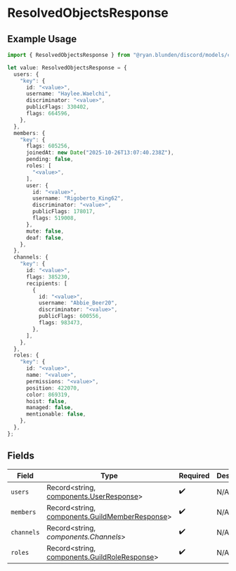 # ResolvedObjectsResponse

## Example Usage

```typescript
import { ResolvedObjectsResponse } from "@ryan.blunden/discord/models/components";

let value: ResolvedObjectsResponse = {
  users: {
    "key": {
      id: "<value>",
      username: "Haylee.Waelchi",
      discriminator: "<value>",
      publicFlags: 330402,
      flags: 664596,
    },
  },
  members: {
    "key": {
      flags: 605256,
      joinedAt: new Date("2025-10-26T13:07:40.238Z"),
      pending: false,
      roles: [
        "<value>",
      ],
      user: {
        id: "<value>",
        username: "Rigoberto_King62",
        discriminator: "<value>",
        publicFlags: 178017,
        flags: 519008,
      },
      mute: false,
      deaf: false,
    },
  },
  channels: {
    "key": {
      id: "<value>",
      flags: 385230,
      recipients: [
        {
          id: "<value>",
          username: "Abbie_Beer20",
          discriminator: "<value>",
          publicFlags: 600556,
          flags: 983473,
        },
      ],
    },
  },
  roles: {
    "key": {
      id: "<value>",
      name: "<value>",
      permissions: "<value>",
      position: 422070,
      color: 869319,
      hoist: false,
      managed: false,
      mentionable: false,
    },
  },
};
```

## Fields

| Field                                                                                            | Type                                                                                             | Required                                                                                         | Description                                                                                      |
| ------------------------------------------------------------------------------------------------ | ------------------------------------------------------------------------------------------------ | ------------------------------------------------------------------------------------------------ | ------------------------------------------------------------------------------------------------ |
| `users`                                                                                          | Record<string, [components.UserResponse](../../models/components/userresponse.md)>               | :heavy_check_mark:                                                                               | N/A                                                                                              |
| `members`                                                                                        | Record<string, [components.GuildMemberResponse](../../models/components/guildmemberresponse.md)> | :heavy_check_mark:                                                                               | N/A                                                                                              |
| `channels`                                                                                       | Record<string, *components.Channels*>                                                            | :heavy_check_mark:                                                                               | N/A                                                                                              |
| `roles`                                                                                          | Record<string, [components.GuildRoleResponse](../../models/components/guildroleresponse.md)>     | :heavy_check_mark:                                                                               | N/A                                                                                              |